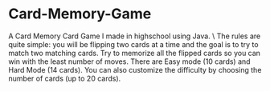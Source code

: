# Card-Memory-Game
A Card Memory Card Game I made in highschool using Java. \ 
The rules are quite simple: you will be flipping two cards at a time and the goal is to try to match two matching cards. Try to memorize all the flipped cards so you can win with the least number of moves. There are Easy mode (10 cards) and Hard Mode (14 cards). You can also customize the difficulty by choosing the number of cards (up to 20 cards).
